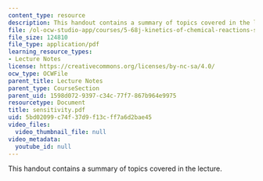 ```yaml
---
content_type: resource
description: This handout contains a summary of topics covered in the lecture.
file: /ol-ocw-studio-app/courses/5-68j-kinetics-of-chemical-reactions-spring-2003/5bd02099c74f37d9f13cff7a6d2bae45_sensitivity.pdf
file_size: 124810
file_type: application/pdf
learning_resource_types:
- Lecture Notes
license: https://creativecommons.org/licenses/by-nc-sa/4.0/
ocw_type: OCWFile
parent_title: Lecture Notes
parent_type: CourseSection
parent_uid: 1598d072-9397-c34c-77f7-867b964e9975
resourcetype: Document
title: sensitivity.pdf
uid: 5bd02099-c74f-37d9-f13c-ff7a6d2bae45
video_files:
  video_thumbnail_file: null
video_metadata:
  youtube_id: null
---
```

This handout contains a summary of topics covered in the lecture.